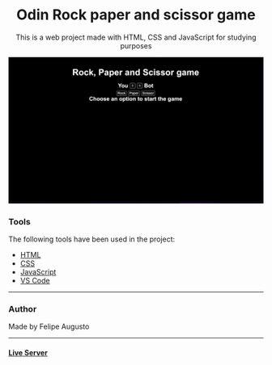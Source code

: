 <h1 align="center">Odin Rock paper and scissor game</h1>

<p align="center">This is a web project made with HTML, CSS and JavaScript for studying purposes</p>

<img src="readmeimage.jpeg"></img>

### Tools

The following tools have been used in the project:

- [HTML](https://html.com/)
- [CSS](https://developer.mozilla.org/pt-BR/docs/Web/CSS)
- [JavaScript](https://www.javascript.com)
- [VS Code](https://code.visualstudio.com)

---

### Author

Made by Felipe Augusto 

---

#### [Live Server](https://felipeabg.github.io/RockPaperScissor-ODIN/)

 
